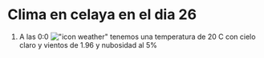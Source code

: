 # Clima en celaya en el dia 26

1. A las 0:0 !["icon weather"](http://openweathermap.org/img/w/02n.png) tenemos una temperatura de 20 C con cielo claro y  vientos de 1.96 y nubosidad al 5%
